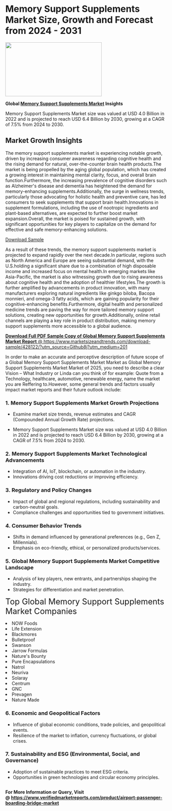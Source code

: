 <H1>Memory Support Supplements Market Size, Growth and Forecast from 2024 - 2031</H1><img class="aligncenter size-medium wp-image-584254" src="https://thirdeyenews.in/wp-content/uploads/2024/09/Global-Market-Research-300x168.jpeg" alt="" width="300" height="168" /><p><strong>Global&nbsp;<a href="https://www.marketsizeandtrends.com/download-sample/428122/?utm_source=Github8j?utm_medium=201">Memory Support Supplements Market</a> Insights</strong></p><p>Memory Support Supplements Market size was valued at USD 4.0 Billion in 2022 and is projected to reach USD 6.4 Billion by 2030, growing at a CAGR of 7.5% from 2024 to 2030.</p><p><h2>Market Growth Insights</h2> <p>The memory support supplements market is experiencing notable growth, driven by increasing consumer awareness regarding cognitive health and the rising demand for natural, over-the-counter brain health products.The market is being propelled by the aging global population, which has created a growing interest in maintaining mental clarity, focus, and overall brain function.Furthermore, the increasing prevalence of cognitive disorders such as Alzheimer's disease and dementia has heightened the demand for memory-enhancing supplements.Additionally, the surge in wellness trends, particularly those advocating for holistic health and preventive care, has led consumers to seek supplements that support brain health.Innovations in supplement formulations, including the use of nootropic ingredients and plant-based alternatives, are expected to further boost market expansion.Overall, the market is poised for sustained growth, with significant opportunities for key players to capitalize on the demand for effective and safe memory-enhancing solutions.</p> <p><a href="#">Download Sample</a></p> <p>As a result of these trends, the memory support supplements market is projected to expand rapidly over the next decade.In particular, regions such as North America and Europe are seeing substantial demand, with the U.S.holding a significant share due to a combination of high disposable income and increased focus on mental health.In emerging markets like Asia-Pacific, the market is also witnessing growth due to rising awareness about cognitive health and the adoption of healthier lifestyles.The growth is further amplified by advancements in product innovation, with many manufacturers exploring natural ingredients like ginkgo biloba, Bacopa monnieri, and omega-3 fatty acids, which are gaining popularity for their cognitive-enhancing benefits.Furthermore, digital health and personalized medicine trends are paving the way for more tailored memory support solutions, creating new opportunities for growth.Additionally, online retail channels are playing a key role in product distribution, making memory support supplements more accessible to a global audience.</p> <p><a href="#"></p><p><span class=""><strong>Download Full PDF Sample Copy of Global Memory Support Supplements Market Report</strong> @ <a href="https://www.marketsizeandtrends.com/download-sample/428122/?utm_source=Github8j?utm_medium=201" target="_blank">https://www.marketsizeandtrends.com/download-sample/428122/?utm_source=Github8j?utm_medium=201</a></span></p><p>In order to make an accurate and perceptive description of future scope of a Global&nbsp;Memory Support Supplements Market Market as Global&nbsp;Memory Support Supplements Market Market of 2025, you need to describe a clear Vision &ndash; What Industry or Linda can you think of for example: Quote from a Technology, healthcare, automotive, renewable energy, name the market you are Reffering to.However, some general trends and factors usually impact market reports and their future outlook include:</p><h3>1.&nbsp;<strong>Memory Support Supplements Market Growth Projections</strong></h3><ul><li>Examine market size trends, revenue estimates and CAGR (Compounded Annual Growth Rate) projections.</li><li><p>Memory Support Supplements Market size was valued at USD 4.0 Billion in 2022 and is projected to reach USD 6.4 Billion by 2030, growing at a CAGR of 7.5% from 2024 to 2030.</p></li></ul><h3>2.&nbsp;<strong>Memory Support Supplements Market Technological Advancements</strong></h3><ul><li>Integration of AI, IoT, blockchain, or automation in the industry.</li><li>Innovations driving cost reductions or improving efficiency.</li></ul><h3>3.&nbsp;<strong>Regulatory and Policy Changes</strong></h3><ul><li>Impact of global and regional regulations, including sustainability and carbon-neutral goals.</li><li>Compliance challenges and opportunities tied to government initiatives.</li></ul><h3>4.&nbsp;<strong>Consumer Behavior Trends</strong></h3><ul><li>Shifts in demand influenced by generational preferences (e.g., Gen Z, Millennials).</li><li>Emphasis on eco-friendly, ethical, or personalized products/services.</li></ul><h3>5.&nbsp;<strong>Global Memory Support Supplements Market Competitive Landscape</strong></h3><ul><li>Analysis of key players, new entrants, and partnerships shaping the industry.</li><li>Strategies for differentiation and market penetration.</li></ul><p data-pm-slice="1 1 []"><span style="color: inherit; font-family: inherit; font-size: 25px;">Top Global Memory Support Supplements Market Companies</span></p><div class="" data-test-id=""><p><li>NOW Foods</li><li> Life Extension</li><li> Blackmores</li><li> Bulletproof</li><li> Swanson</li><li> Jarrow Formulas</li><li> Nature's Bounty</li><li> Pure Encapsulations</li><li> Natrol</li><li> Neuriva</li><li> Solaray</li><li> Centrum</li><li> GNC</li><li> Prevagen</li><li> Nature Made</li></p></div><h3>6.&nbsp;<strong>Economic and Geopolitical Factors</strong></h3><ul><li>Influence of global economic conditions, trade policies, and geopolitical events.</li><li>Resilience of the market to inflation, currency fluctuations, or global crises.</li></ul><h3>7.&nbsp;<strong>Sustainability and ESG (Environmental, Social, and Governance)</strong></h3><ul><li>Adoption of sustainable practices to meet ESG criteria.</li><li>Opportunities in green technologies and circular economy principles.</li></ul><h2><strong style="font-size: 14px;">For More Information or Query, Visit @&nbsp;</strong><a style="background-color: #ffffff; font-size: 14px;" href="https://www.marketsizeandtrends.com/report/memory-support-supplements-market/" target="_blank">https://www.verifiedmarketreports.com/product/airport-passenger-boarding-bridge-market</a></h2>